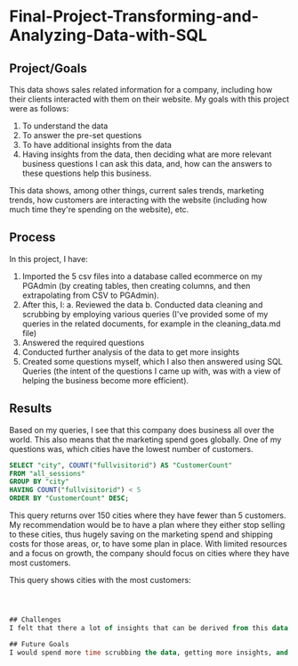 # Final-Project-Transforming-and-Analyzing-Data-with-SQL

## Project/Goals

This data shows sales related information for a company, including how their clients interacted with them on their website.
My goals with this project were as follows:
1. To understand the data
2. To answer the pre-set questions
3. To have additional insights from the data
4. Having insights from the data, then deciding what are more relevant business questions I can ask this data, and, how can the answers to these questions help this business.

This data shows, among other things, current sales trends, marketing trends, how customers are interacting with the website (including how much time they're spending on the website), etc.

## Process

In this project, I have:
1. Imported the 5 csv files into a database called ecommerce on my PGAdmin (by creating tables, then creating columns, and then extrapolating from CSV to PGAdmin).
2. After this, I:
a. Reviewed the data
b. Conducted data cleaning and scrubbing by employing various queries (I've provided some of my queries in the related documents, for example in the cleaning_data.md file)
3. Answered the required questions
4. Conducted further analysis of the data to get more insights
5. Created some questions myself, which I also then answered using SQL Queries (the intent of the questions I came up with, was with a view of helping the business become more efficient).
        

## Results
Based on my queries, I see that this company does business all over the world. This also means that the marketing spend goes globally. One of my questions was, which cities have the lowest number of customers.
```SQL
SELECT "city", COUNT("fullvisitorid") AS "CustomerCount"
FROM "all_sessions"
GROUP BY "city"
HAVING COUNT("fullvisitorid") < 5
ORDER BY "CustomerCount" DESC;
```

This query returns over 150 cities where they have fewer than 5 customers. 
My recommendation would be to have a plan where they either stop selling to these cities, thus hugely saving on the marketing spend and shipping costs for those areas, or, to have some plan in place. With limited resources and a focus on growth, the company should focus on cities where they have most customers.

This query shows cities with the most customers:
```SQL



## Challenges 
I felt that there a lot of insights that can be derived from this data.

## Future Goals
I would spend more time scrubbing the data, getting more insights, and learning further.
